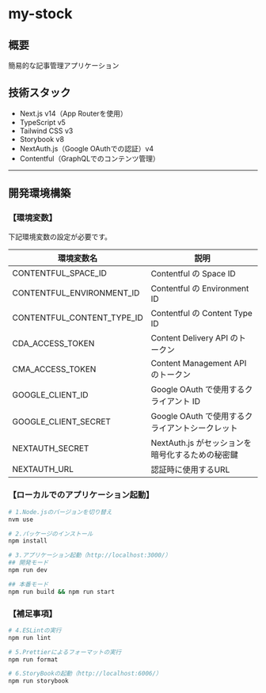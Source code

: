 # my-stock

## 概要

簡易的な記事管理アプリケーション

## 技術スタック

- Next.js v14（App Routerを使用）
- TypeScript v5
- Tailwind CSS v3
- Storybook v8
- NextAuth.js（Google OAuthでの認証）v4
- Contentful（GraphQLでのコンテンツ管理）

---

## 開発環境構築

### 【環境変数】

下記環境変数の設定が必要です。

| 環境変数名                 | 説明                                             |
| -------------------------- | ------------------------------------------------ |
| CONTENTFUL_SPACE_ID        | Contentful の Space ID                           |
| CONTENTFUL_ENVIRONMENT_ID  | Contentful の Environment ID                     |
| CONTENTFUL_CONTENT_TYPE_ID | Contentful の Content Type ID                    |
| CDA_ACCESS_TOKEN           | Content Delivery API のトークン                  |
| CMA_ACCESS_TOKEN           | Content Management API のトークン                |
| GOOGLE_CLIENT_ID           | Google OAuth で使用するクライアント ID           |
| GOOGLE_CLIENT_SECRET       | Google OAuth で使用するクライアントシークレット  |
| NEXTAUTH_SECRET            | NextAuth.js がセッションを暗号化するための秘密鍵 |
| NEXTAUTH_URL               | 認証時に使用するURL                              |

### 【ローカルでのアプリケーション起動】

```bash
# 1.Node.jsのバージョンを切り替え
nvm use

# 2.パッケージのインストール
npm install

# 3.アプリケーション起動（http://localhost:3000/）
## 開発モード
npm run dev

## 本番モード
npm run build && npm run start
```

### 【補足事項】

```bash
# 4.ESLintの実行
npm run lint

# 5.Prettierによるフォーマットの実行
npm run format

# 6.StoryBookの起動（http://localhost:6006/）
npm run storybook
```
